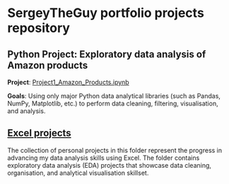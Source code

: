 # SergeyTheGuy portfolio projects repository
## Python Project: Exploratory data analysis of Amazon products
**Project**: [Project1_Amazon_Products.ipynb](https://github.com/SergeyTheGuy/Data-Analysis-Portfolio/blob/cef73cec4d7c0d523062b871f6823fbd81e498d2/PYTHON_projects/Project1_Amazon_Products.ipynb)

**Goals**: Using only major Python data analytical libraries (such as Pandas, NumPy, Matplotlib, etc.) to perform data cleaning, filtering, visualisation, and analysis.

## [Excel projects](https://github.com/SergeyTheGuy/Data-Analysis-Portfolio/tree/51dfb65a33aaa03ca79059ec187ce6931f783cf7/EXCEL_projects)
The collection of personal projects in this folder represent the progress in advancing my data analysis skills using Excel. The folder contains exploratory data analysis (EDA) projects that showcase data cleaning, organisation, and analytical visualisation skillset. 
